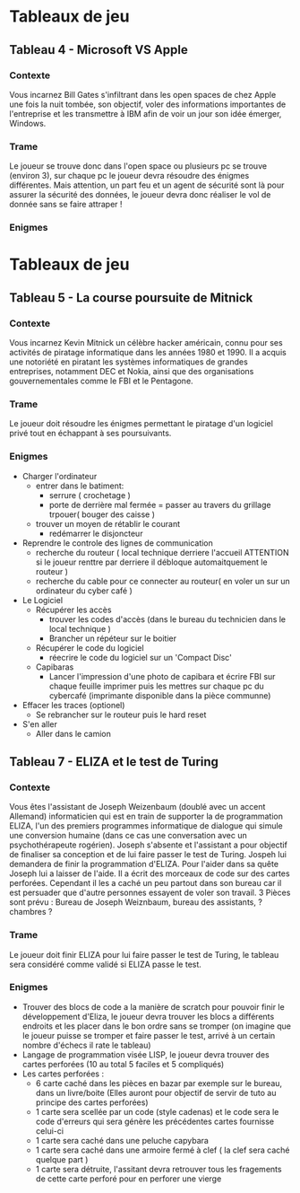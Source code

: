 # Tableaux de jeu
## Tableau 4 - Microsoft VS Apple
### Contexte
Vous incarnez Bill Gates s'infiltrant dans les open spaces de chez Apple une fois la nuit tombée, son objectif, voler des informations importantes de l'entreprise et les transmettre à IBM afin de voir un jour son idée émerger, Windows.
### Trame
Le joueur se trouve donc dans l'open space ou plusieurs pc se trouve (environ 3), sur chaque pc le joueur devra résoudre des énigmes différentes. Mais attention, un part feu et un agent de sécurité sont là pour assurer la sécurité des données, le joueur devra donc réaliser le vol de donnée sans se faire attraper !
### Enigmes

# Tableaux de jeu
## Tableau 5 - La course poursuite de Mitnick
### Contexte
Vous incarnez Kevin Mitnick un célèbre hacker américain, connu pour ses activités de piratage informatique dans les années 1980 et 1990. Il a acquis une notoriété en piratant les systèmes informatiques de grandes entreprises, notamment DEC et Nokia, ainsi que des organisations gouvernementales comme le FBI et le Pentagone.
### Trame
Le joueur doit résoudre les énigmes permettant le piratage d'un logiciel privé tout en échappant à ses poursuivants.
### Enigmes
- Charger l'ordinateur
    - entrer dans le batiment:
        - serrure ( crochetage )
        - porte de derrière mal fermée = passer au travers du grillage trpouer( bouger des caisse )
    - trouver un moyen de rétablir le courant 
        - redémarrer le disjoncteur
- Reprendre le controle des lignes de communication
    - recherche du routeur ( local technique derriere l'accueil ATTENTION si le joueur renttre par derriere il débloque automaitquement le routeur )
    - recherche du cable pour ce connecter au routeur( en voler un sur un ordinateur du cyber café ) 
- Le Logiciel
    - Récupérer les accès
        - trouver les codes d'accès (dans le bureau du technicien dans le local technique )
        - Brancher un répéteur sur le boitier 
    - Récupérer le code du logiciel 
        - réecrire le code du logiciel sur un 'Compact Disc' 
    - Capibaras
        - Lancer l'impression d'une photo de capibara et écrire FBI sur chaque feuille imprimer puis les mettres sur chaque pc du cybercafé (imprimante disponible dans la    pièce communne)
- Effacer les traces (optionel)
    - Se rebrancher sur le routeur puis le hard reset 
- S'en aller
    - Aller dans le camion
## Tableau 7 - ELIZA et le test de Turing
### Contexte
Vous êtes l'assistant de Joseph Weizenbaum (doublé avec un accent Allemand) informaticien qui est en train de supporter la de programmation ELIZA, l'un des premiers programmes informatique de dialogue qui simule une conversion humaine (dans ce cas une conversation avec un psychothérapeute rogérien). Joseph s'absente et l'assistant a pour objectif de finaliser sa conception et de lui faire passer le test de Turing. Jospeh lui demandera de finir la programmation d'ELIZA. Pour l'aider dans sa quête Joseph lui a laisser de l'aide. Il a écrit des morceaux de code sur des cartes perforées. Cependant il les a caché un peu partout dans son bureau car il est persuader que d'autre personnes essayent de voler son travail. 3 Pièces sont prévu : Bureau de Joseph Weiznbaum, bureau des assistants, ? chambres ?
### Trame
Le joueur doit finir ELIZA pour lui faire passer le test de Turing, le tableau sera considéré comme validé si ELIZA passe le test.
### Enigmes
- Trouver des blocs de code a la manière de scratch pour pouvoir finir le développement d'Eliza, le joueur devra trouver les blocs a différents endroits et les placer dans le bon ordre sans se tromper (on imagine que le joueur puisse se tromper et faire passer le test, arrivé à un certain nombre d'échecs il rate le tableau)
- Langage de programmation visée LISP, le joueur devra trouver des cartes perforées (10 au total 5 faciles et 5 compliqués)
- Les cartes perforées : 
    - 6 carte caché dans les pièces en bazar par exemple sur le bureau, dans un livre/boite (Elles auront pour objectif de servir de tuto au principe des cartes perforées)
    - 1 carte sera scellée par un code (style cadenas) et le code sera le code d'erreurs qui sera génère les précédentes cartes fournisse celui-ci 
    - 1 carte sera caché dans une peluche capybara
    - 1 carte sera caché dans une armoire fermé à clef ( la clef sera caché quelque part )
    - 1 carte sera détruite, l'assitant devra retrouver tous les fragements de cette carte perforé pour en perforer une vierge

            
                
                